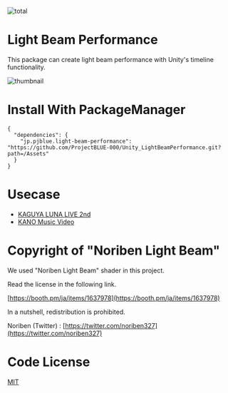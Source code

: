 ![total](https://img.shields.io/github/downloads/ProjectBLUE-000/Unity_LightBeamPerformance/total)

# Light Beam Performance

This package can create light beam performance with Unity's timeline functionality.

![thumbnail](https://github.com/ProjectBLUE-000/Unity_LightBeamPerformance/blob/master/Assets/LightBeamPerformance/Textures/thumbnail.gif)

# Install With PackageManager

```
{
  "dependencies": {
    "jp.pjblue.light-beam-performance": "https://github.com/ProjectBLUE-000/Unity_LightBeamPerformance.git?path=/Assets"
  }
}
```

# Usecase

- [KAGUYA LUNA LIVE 2nd](https://www.youtube.com/watch?v=yiVGudcnsAg)
- [KANO Music Video](https://www.youtube.com/watch?v=LS61xdsolis)

# Copyright of "Noriben Light Beam"
We used "Noriben Light Beam" shader in this project. 

Read the license in the following link.

[https://booth.pm/ja/items/1637978](https://booth.pm/ja/items/1637978)

In a nutshell, redistribution is prohibited.

Noriben (Twitter) : [https://twitter.com/noriben327](https://twitter.com/noriben327)

# Code License
[MIT](LICENSE.md)